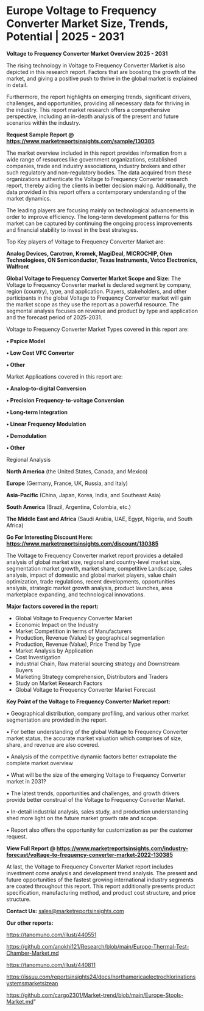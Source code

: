# Europe Voltage to Frequency Converter Market Size, Trends, Potential | 2025 - 2031

<Strong> Voltage to Frequency Converter Market Overview 2025 - 2031</strong>

The rising technology in Voltage to Frequency Converter Market is also depicted in this research report. Factors that are boosting the growth of the market, and giving a positive push to thrive in the global market is explained in detail.

Furthermore, the report highlights on emerging trends, significant drivers, challenges, and opportunities, providing all necessary data for thriving in the industry. This report market research offers a comprehensive perspective, including an in-depth analysis of the present and future scenarios within the industry.

<strong>Request Sample Report @ <a href=https://www.marketreportsinsights.com/sample/130385>https://www.marketreportsinsights.com/sample/130385</a></strong>

The market overview included in this report provides information from a wide range of resources like government organizations, established companies, trade and industry associations, industry brokers and other such regulatory and non-regulatory bodies. The data acquired from these organizations authenticate the Voltage to Frequency Converter research report, thereby aiding the clients in better decision making. Additionally, the data provided in this report offers a contemporary understanding of the market dynamics.

The leading players are focusing mainly on technological advancements in order to improve efficiency. The long-term development patterns for this market can be captured by continuing the ongoing process improvements and financial stability to invest in the best strategies.

Top Key players of Voltage to Frequency Converter Market are:

<strong>Analog Devices, Carotron, Kromek, MagiDeal, MICROCHIP, Ohm Technologiees, ON Semiconductor, Texas Instruments, Vetco Electronics, Walfront</strong>

<strong><b>Global Voltage to Frequency Converter Market Scope and Size:</b></strong>
The Voltage to Frequency Converter market is declared segment by company, region (country), type, and application. Players, stakeholders, and other participants in the global Voltage to Frequency Converter market will gain the market scope as they use the report as a powerful resource. The segmental analysis focuses on revenue and product by type and application and the forecast period of 2025-2031.

Voltage to Frequency Converter Market Types covered in this report are:

<strong>• Pspice Model

• Low Cost VFC Converter

• Other</strong>

Market Applications covered in this report are:

<strong>• Analog-to-digital Conversion

• Precision Frequency-to-voltage Conversion

• Long-term Integration

• Linear Frequency Modulation

• Demodulation

• Other</strong> 

Regional Analysis

<strong>North America</strong> (the United States, Canada, and Mexico)

<strong>Europe</strong> (Germany, France, UK, Russia, and Italy)

<strong>Asia-Pacific</strong> (China, Japan, Korea, India, and Southeast Asia)

<strong>South America</strong> (Brazil, Argentina, Colombia, etc.)

<strong>The Middle East and Africa</strong> (Saudi Arabia, UAE, Egypt, Nigeria, and South Africa)

<strong>Go For Interesting Discount Here: <a href=https://www.marketreportsinsights.com/discount/130385>https://www.marketreportsinsights.com/discount/130385</a></strong>

The Voltage to Frequency Converter market report provides a detailed analysis of global market size, regional and country-level market size, segmentation market growth, market share, competitive Landscape, sales analysis, impact of domestic and global market players, value chain optimization, trade regulations, recent developments, opportunities analysis, strategic market growth analysis, product launches, area marketplace expanding, and technological innovations.

<strong><b>Major factors covered in the report:</b></strong>
<ul>
  <li>Global Voltage to Frequency Converter Market </li>
  <li>Economic Impact on the Industry</li>
  <li>Market Competition in terms of Manufacturers</li>
  <li>Production, Revenue (Value) by geographical segmentation</li>
  <li>Production, Revenue (Value), Price Trend by Type</li>
  <li>Market Analysis by Application</li>
  <li>Cost Investigation</li>
  <li>Industrial Chain, Raw material sourcing strategy and Downstream Buyers</li>
  <li>Marketing Strategy comprehension, Distributors and Traders</li>
  <li>Study on Market Research Factors</li>
  <li>Global Voltage to Frequency Converter Market Forecast</li>
</ul>

<strong><b>Key Point of the Voltage to Frequency Converter Market report:</b></strong>

• Geographical distribution, company profiling, and various other market segmentation are provided in the report.

• For better understanding of the global Voltage to Frequency Converter market status, the accurate market valuation which comprises of size, share, and revenue are also covered.

• Analysis of the competitive dynamic factors better extrapolate the complete market overview

• What will be the size of the emerging Voltage to Frequency Converter market in 2031?

• The latest trends, opportunities and challenges, and growth drivers provide better construal of the Voltage to Frequency Converter Market.

• In-detail industrial analysis, sales study, and production understanding shed more light on the future market growth rate and scope.

• Report also offers the opportunity for customization as per the customer request.

<strong><b>View Full Report @ <a href=https://www.marketreportsinsights.com/industry-forecast/voltage-to-frequency-converter-market-2022-130385>https://www.marketreportsinsights.com/industry-forecast/voltage-to-frequency-converter-market-2022-130385</a></b></strong>


At last, the Voltage to Frequency Converter Market report includes investment come analysis and development trend analysis. The present and future opportunities of the fastest growing international industry segments are coated throughout this report. This report additionally presents product specification, manufacturing method, and product cost structure, and price structure.

<strong>Contact Us:</strong>
sales@marketreportsinsights.com

<strong>Our other reports:</strong>

<a href=https://tanomuno.com/illust/440551>https://tanomuno.com/illust/440551</a>

<a href=https://github.com/anokhi121/Research/blob/main/Europe-Thermal-Test-Chamber-Market.md>https://github.com/anokhi121/Research/blob/main/Europe-Thermal-Test-Chamber-Market.md</a>

<a href=https://tanomuno.com/illust/440811>https://tanomuno.com/illust/440811</a>

<a href=https://issuu.com/reportsinsights24/docs/northamericaelectrochlorinationsystemsmarketsizean>https://issuu.com/reportsinsights24/docs/northamericaelectrochlorinationsystemsmarketsizean</a>

<a href=https://github.com/cargo2301/Market-trend/blob/main/Europe-Stools-Market.md>https://github.com/cargo2301/Market-trend/blob/main/Europe-Stools-Market.md</a>"
